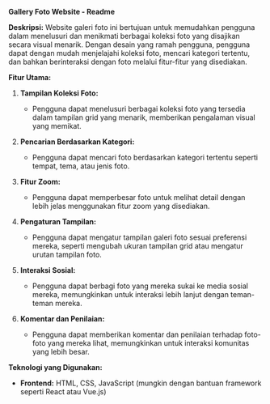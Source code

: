 **Gallery Foto Website - Readme**

**Deskripsi:**
Website galeri foto ini bertujuan untuk memudahkan pengguna dalam menelusuri dan menikmati berbagai koleksi foto yang disajikan secara visual menarik. Dengan desain yang ramah pengguna, pengguna dapat dengan mudah menjelajahi koleksi foto, mencari kategori tertentu, dan bahkan berinteraksi dengan foto melalui fitur-fitur yang disediakan.

**Fitur Utama:**

1. **Tampilan Koleksi Foto:** 
   - Pengguna dapat menelusuri berbagai koleksi foto yang tersedia dalam tampilan grid yang menarik, memberikan pengalaman visual yang memikat.
   
2. **Pencarian Berdasarkan Kategori:**
   - Pengguna dapat mencari foto berdasarkan kategori tertentu seperti tempat, tema, atau jenis foto.
   
3. **Fitur Zoom:**
   - Pengguna dapat memperbesar foto untuk melihat detail dengan lebih jelas menggunakan fitur zoom yang disediakan.
   
4. **Pengaturan Tampilan:**
   - Pengguna dapat mengatur tampilan galeri foto sesuai preferensi mereka, seperti mengubah ukuran tampilan grid atau mengatur urutan tampilan foto.
   
5. **Interaksi Sosial:**
   - Pengguna dapat berbagi foto yang mereka sukai ke media sosial mereka, memungkinkan untuk interaksi lebih lanjut dengan teman-teman mereka.
   
6. **Komentar dan Penilaian:**
   - Pengguna dapat memberikan komentar dan penilaian terhadap foto-foto yang mereka lihat, memungkinkan untuk interaksi komunitas yang lebih besar.

**Teknologi yang Digunakan:**

- **Frontend:** HTML, CSS, JavaScript (mungkin dengan bantuan framework seperti React atau Vue.js)
